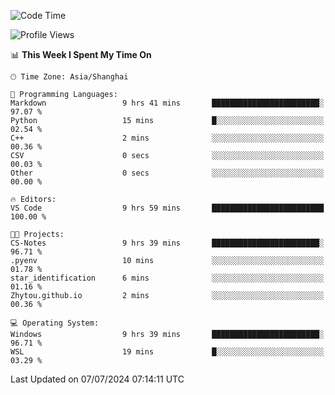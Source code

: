 <!--START_SECTION:waka-->
![Code Time](http://img.shields.io/badge/Code%20Time-1%2C823%20hrs%2043%20mins-blue)

![Profile Views](http://img.shields.io/badge/Profile%20Views-7-blue)

📊 **This Week I Spent My Time On** 

```text
🕑︎ Time Zone: Asia/Shanghai

💬 Programming Languages: 
Markdown                 9 hrs 41 mins       ████████████████████████░   97.07 % 
Python                   15 mins             █░░░░░░░░░░░░░░░░░░░░░░░░   02.54 % 
C++                      2 mins              ░░░░░░░░░░░░░░░░░░░░░░░░░   00.36 % 
CSV                      0 secs              ░░░░░░░░░░░░░░░░░░░░░░░░░   00.03 % 
Other                    0 secs              ░░░░░░░░░░░░░░░░░░░░░░░░░   00.00 % 

🔥 Editors: 
VS Code                  9 hrs 59 mins       █████████████████████████   100.00 % 

🐱‍💻 Projects: 
CS-Notes                 9 hrs 39 mins       ████████████████████████░   96.71 % 
.pyenv                   10 mins             ░░░░░░░░░░░░░░░░░░░░░░░░░   01.78 % 
star_identification      6 mins              ░░░░░░░░░░░░░░░░░░░░░░░░░   01.16 % 
Zhytou.github.io         2 mins              ░░░░░░░░░░░░░░░░░░░░░░░░░   00.36 % 

💻 Operating System: 
Windows                  9 hrs 39 mins       ████████████████████████░   96.71 % 
WSL                      19 mins             █░░░░░░░░░░░░░░░░░░░░░░░░   03.29 % 
```


 Last Updated on 07/07/2024 07:14:11 UTC
<!--END_SECTION:waka-->